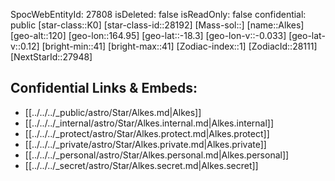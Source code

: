 ﻿---
location: [-18.3,164.95,120]
type: Station
tags:
- astro/Star

---
SpocWebEntityId: 27808
isDeleted: false
isReadOnly: false
confidential: public
[star-class::K0]
[star-class-id::28192]
[Mass-sol::]
[name::Alkes]
[geo-alt::120]
[geo-lon::164.95]
[geo-lat::-18.3]
[geo-lon-v::-0.033]
[geo-lat-v::0.12]
[bright-min::41]
[bright-max::41]
[Zodiac-index::1]
[ZodiacId::28111]
[NextStarId::27948]



## Confidential Links & Embeds: 
- [[../../../_public/astro/Star/Alkes.md|Alkes]] 
- [[../../../_internal/astro/Star/Alkes.internal.md|Alkes.internal]] 
- [[../../../_protect/astro/Star/Alkes.protect.md|Alkes.protect]] 
- [[../../../_private/astro/Star/Alkes.private.md|Alkes.private]] 
- [[../../../_personal/astro/Star/Alkes.personal.md|Alkes.personal]] 
- [[../../../_secret/astro/Star/Alkes.secret.md|Alkes.secret]]

